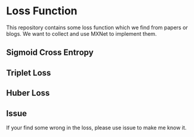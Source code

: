 # Loss Function

This repository contains some loss function which we find from papers or blogs. We want to collect and use MXNet to implement them.

## Sigmoid Cross Entropy


## Triplet Loss


## Huber Loss


## Issue

If your find some wrong in the loss, please use issue to make me know it.
